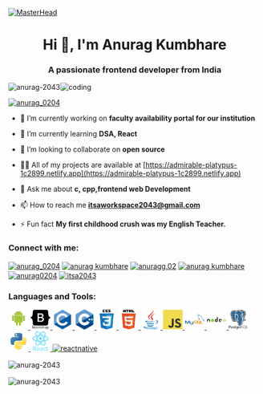 [![MasterHead](https://mir-s3-cdn-cf.behance.net/project_modules/1400/6c0f9b95746151.5e9ecde69599e.gif)](https://admirable-platypus-1c2899.netlify.app)
<h1 align="center">Hi 👋, I'm Anurag Kumbhare</h1>
<h3 align="center">A passionate frontend developer from India</h3>
<img align="right" alt="coding" width="400" src="https://media.tenor.com/YNqsJbmb_yMAAAAd/coding.gif"

<p align="left"> <img src="https://komarev.com/ghpvc/?username=anurag-2043&label=Profile%20views&color=0e75b6&style=flat" alt="anurag-2043" /> </p>

<p align="left"> <a href="https://twitter.com/anurag_0204" target="blank"><img src="https://img.shields.io/twitter/follow/anurag_0204?logo=twitter&style=for-the-badge" alt="anurag_0204" /></a> </p>

- 🔭 I’m currently working on **faculty availability portal for our institution**

- 🌱 I’m currently learning **DSA, React**

- 👯 I’m looking to collaborate on **open source**

- 👨‍💻 All of my projects are available at [https://admirable-platypus-1c2899.netlify.app](https://admirable-platypus-1c2899.netlify.app)

- 💬 Ask me about **c, cpp,frontend web Development**

- 📫 How to reach me **itsaworkspace2043@gmail.com**

- ⚡ Fun fact **My first childhood crush was my English Teacher.**

<h3 align="left">Connect with me:</h3>
<p align="left">
<a href="https://twitter.com/0204Anurag" target="blank"><img align="center" src="https://raw.githubusercontent.com/rahuldkjain/github-profile-readme-generator/master/src/images/icons/Social/twitter.svg" alt="anurag_0204" height="30" width="40" /></a>
<a href="https://www.linkedin.com/in/anurag-kumbhare-8b7715204/" target="blank"><img align="center" src="https://raw.githubusercontent.com/rahuldkjain/github-profile-readme-generator/master/src/images/icons/Social/linked-in-alt.svg" alt="anurag kumbhare" height="30" width="40" /></a>
<a href="https://instagram.com/anuragg.02" target="blank"><img align="center" src="https://raw.githubusercontent.com/rahuldkjain/github-profile-readme-generator/master/src/images/icons/Social/instagram.svg" alt="anuragg.02" height="30" width="40" /></a>
<a href="https://www.youtube.com/channel/UCK8KlpD-0SSY2Nso0JsGRuQ" target="blank"><img align="center" src="https://raw.githubusercontent.com/rahuldkjain/github-profile-readme-generator/master/src/images/icons/Social/youtube.svg" alt="anurag kumbhare" height="30" width="40" /></a>
<a href="https://www.codechef.com/users/anurag0204" target="blank"><img align="center" src="https://cdn.jsdelivr.net/npm/simple-icons@3.1.0/icons/codechef.svg" alt="anurag0204" height="30" width="40" /></a>
<a href="https://www.hackerrank.com/itsa2043" target="blank"><img align="center" src="https://raw.githubusercontent.com/rahuldkjain/github-profile-readme-generator/master/src/images/icons/Social/hackerrank.svg" alt="itsa2043" height="30" width="40" /></a>
</p>

<h3 align="left">Languages and Tools:</h3>
<p align="left"> <a href="https://developer.android.com" target="_blank" rel="noreferrer"> <img src="https://raw.githubusercontent.com/devicons/devicon/master/icons/android/android-original-wordmark.svg" alt="android" width="40" height="40"/> </a> <a href="https://getbootstrap.com" target="_blank" rel="noreferrer"> <img src="https://raw.githubusercontent.com/devicons/devicon/master/icons/bootstrap/bootstrap-plain-wordmark.svg" alt="bootstrap" width="40" height="40"/> </a> <a href="https://www.cprogramming.com/" target="_blank" rel="noreferrer"> <img src="https://raw.githubusercontent.com/devicons/devicon/master/icons/c/c-original.svg" alt="c" width="40" height="40"/> </a> <a href="https://www.w3schools.com/cpp/" target="_blank" rel="noreferrer"> <img src="https://raw.githubusercontent.com/devicons/devicon/master/icons/cplusplus/cplusplus-original.svg" alt="cplusplus" width="40" height="40"/> </a> <a href="https://www.w3schools.com/css/" target="_blank" rel="noreferrer"> <img src="https://raw.githubusercontent.com/devicons/devicon/master/icons/css3/css3-original-wordmark.svg" alt="css3" width="40" height="40"/> </a> <a href="https://www.w3.org/html/" target="_blank" rel="noreferrer"> <img src="https://raw.githubusercontent.com/devicons/devicon/master/icons/html5/html5-original-wordmark.svg" alt="html5" width="40" height="40"/> </a> <a href="https://www.java.com" target="_blank" rel="noreferrer"> <img src="https://raw.githubusercontent.com/devicons/devicon/master/icons/java/java-original.svg" alt="java" width="40" height="40"/> </a> <a href="https://developer.mozilla.org/en-US/docs/Web/JavaScript" target="_blank" rel="noreferrer"> <img src="https://raw.githubusercontent.com/devicons/devicon/master/icons/javascript/javascript-original.svg" alt="javascript" width="40" height="40"/> </a> <a href="https://www.mysql.com/" target="_blank" rel="noreferrer"> <img src="https://raw.githubusercontent.com/devicons/devicon/master/icons/mysql/mysql-original-wordmark.svg" alt="mysql" width="40" height="40"/> </a> <a href="https://nodejs.org" target="_blank" rel="noreferrer"> <img src="https://raw.githubusercontent.com/devicons/devicon/master/icons/nodejs/nodejs-original-wordmark.svg" alt="nodejs" width="40" height="40"/> </a> <a href="https://www.postgresql.org" target="_blank" rel="noreferrer"> <img src="https://raw.githubusercontent.com/devicons/devicon/master/icons/postgresql/postgresql-original-wordmark.svg" alt="postgresql" width="40" height="40"/> </a> <a href="https://www.python.org" target="_blank" rel="noreferrer"> <img src="https://raw.githubusercontent.com/devicons/devicon/master/icons/python/python-original.svg" alt="python" width="40" height="40"/> </a> <a href="https://reactjs.org/" target="_blank" rel="noreferrer"> <img src="https://raw.githubusercontent.com/devicons/devicon/master/icons/react/react-original-wordmark.svg" alt="react" width="40" height="40"/> </a> <a href="https://reactnative.dev/" target="_blank" rel="noreferrer"> <img src="https://reactnative.dev/img/header_logo.svg" alt="reactnative" width="40" height="40"/> </a> </p>

<p><img align="center" src="https://github-readme-stats.vercel.app/api/top-langs?username=anurag-2043&show_icons=true&locale=en&layout=compact" alt="anurag-2043" /></p>

<p><img align="center" src="https://github-readme-streak-stats.herokuapp.com/?user=anurag-2043&" alt="anurag-2043" /></p>
